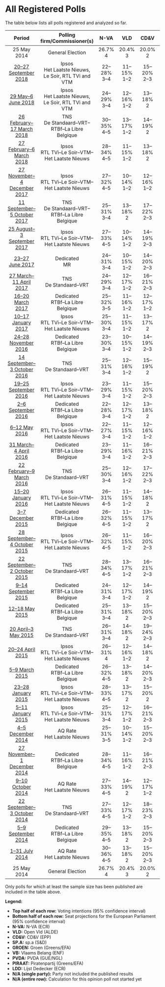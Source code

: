 # All Registered Polls

The table below lists all polls registered and analyzed so far.

| Period     | Polling firm/Commissioner(s) | N-VA | VLD | CD&V | SP.A | GROEN | VB | PVDA | PIRAAT | LDD |
|:----------:|:----------------------------:|:--:|:--:|:--:|:--:|:--:|:--:|:--:|:--:|:--:|
| 25 May 2014 | General Election | 26.7% <br> 4 | 20.4% <br> 3 | 20.0% <br> 2 | 13.2% <br> 1 | 10.6% <br> 1 | 6.8% <br> 1 | 2.4% <br> 0 | 0.0% <br> 0 | 0.0% <br> 0 |
| [20–27 September 2018](2018-09-27-Ipsos.html) | Ipsos <br> Het Laatste Nieuws, Le Soir, RTL TVi and VTM | 22–28% <br> 3–4 | 11–15% <br> 1–2 | 15–20% <br> 2–3 | 10–14% <br> 1–2 | 12–16% <br> 1–2 | 9–13% <br> 1–2 | 3–6% <br> 0 | N/A <br> N/A | N/A <br> N/A |
| [29 May–6 June 2018](2018-06-06-Ipsos.html) | Ipsos <br> Het Laatste Nieuws, Le Soir, RTL TVi and VTM | 24–29% <br> 3–4 | 12–16% <br> 1–2 | 13–18% <br> 2 | 10–14% <br> 1–2 | 11–15% <br> 1–2 | 8–12% <br> 1 | 5–8% <br> 0–1 | N/A <br> N/A | N/A <br> N/A |
| [26 February–17 March 2018](2018-03-17-TNS.html) | TNS <br> De Standaard–VRT–RTBf–La Libre Belgique | 30–35% <br> 4–5 | 13–17% <br> 1–2 | 14–19% <br> 2 | 8–11% <br> 1 | 12–16% <br> 1–2 | 6–9% <br> 0–1 | 4–6% <br> 0 | N/A <br> N/A | N/A <br> N/A |
| [27 February–6 March 2018](2018-03-06-Ipsos.html) | Ipsos <br> RTL TVi–Le Soir–VTM–Het Laatste Nieuws | 28–34% <br> 4–5 | 11–15% <br> 1–2 | 13–18% <br> 2 | 11–15% <br> 1–2 | 9–12% <br> 1 | 7–11% <br> 1 | 5–8% <br> 0–1 | N/A <br> N/A | N/A <br> N/A |
| [27 November–4 December 2017](2017-12-04-Ipsos.html) | Ipsos <br> RTL TVi–Le Soir–VTM–Het Laatste Nieuws | 27–32% <br> 4–5 | 10–14% <br> 1–2 | 12–16% <br> 1–2 | 9–13% <br> 1–2 | 11–15% <br> 1–2 | 9–12% <br> 1–2 | 4–7% <br> 0–1 | N/A <br> N/A | N/A <br> N/A |
| [11 September–5 October 2017](2017-10-05-TNS.html) | TNS <br> De Standaard–VRT–RTBf–La Libre Belgique | 25–31% <br> 3–4 | 13–18% <br> 2 | 17–22% <br> 2–3 | 9–13% <br> 1–2 | 12–16% <br> 1–2 | 5–8% <br> 0–1 | 4–7% <br> 0–1 | N/A <br> N/A | N/A <br> N/A |
| [25 August–3 September 2017](2017-09-03-Ipsos.html) | Ipsos <br> RTL TVi–Le Soir–VTM–Het Laatste Nieuws | 27–33% <br> 4–5 | 10–14% <br> 1–2 | 14–19% <br> 2–3 | 10–14% <br> 1–2 | 11–16% <br> 1–2 | 6–10% <br> 1 | 4–7% <br> 0–1 | N/A <br> N/A | N/A <br> N/A |
| [23–27 June 2017](2017-06-27-Dedicated.html) | Dedicated <br> MR | 24–31% <br> 3–4 | 10–15% <br> 1–2 | 14–20% <br> 2–3 | 7–12% <br> 1 | 10–15% <br> 1–2 | 9–14% <br> 1–2 | 6–10% <br> 0–1 | N/A <br> N/A | N/A <br> N/A |
| [27 March–11 April 2017](2017-04-11-TNS.html) | TNS <br> De Standaard–VRT | 24–29% <br> 3–4 | 12–17% <br> 1–2 | 16–21% <br> 2–3 | 11–15% <br> 1–2 | 13–17% <br> 1–2 | 6–10% <br> 0–1 | 3–6% <br> 0 | N/A <br> N/A | N/A <br> N/A |
| [16–20 March 2017](2017-03-20-Dedicated.html) | Dedicated <br> RTBf–La Libre Belgique | 25–32% <br> 3–5 | 11–16% <br> 1–2 | 12–17% <br> 1–2 | 11–15% <br> 1–2 | 9–14% <br> 1–2 | 10–14% <br> 1–2 | 4–7% <br> 0–1 | 1–3% <br> 0 | N/A <br> N/A |
| [10–17 January 2017](2017-01-17-Ipsos.html) | Ipsos <br> RTL TVi–Le Soir–VTM–Het Laatste Nieuws | 25–30% <br> 3–4 | 11–15% <br> 1–2 | 13–17% <br> 2 | 11–15% <br> 1–2 | 10–14% <br> 1–2 | 9–12% <br> 1 | 4–7% <br> 0–1 | N/A <br> N/A | N/A <br> N/A |
| [24–28 November 2016](2016-11-28-Dedicated.html) | Dedicated <br> RTBf–La Libre Belgique | 23–30% <br> 3–4 | 10–15% <br> 1–2 | 14–19% <br> 2–3 | 11–16% <br> 1–2 | 10–15% <br> 1–2 | 10–15% <br> 1–2 | 3–6% <br> 0 | 1–2% <br> 0 | N/A <br> N/A |
| [14 September–3 October 2016](2016-10-03-TNS.html) | TNS <br> De Standaard–VRT | 25–31% <br> 3–4 | 12–16% <br> 1–2 | 15–19% <br> 2 | 14–18% <br> 2 | 11–16% <br> 1–2 | 7–10% <br> 0–1 | 2–5% <br> 0 | N/A <br> N/A | N/A <br> N/A |
| [19–25 September 2016](2016-09-25-Ipsos.html) | Ipsos <br> RTL TVi–Le Soir–VTM–Het Laatste Nieuws | 23–29% <br> 3–4 | 11–15% <br> 1–2 | 15–20% <br> 2–3 | 12–16% <br> 1–2 | 9–13% <br> 1–2 | 10–14% <br> 1–2 | 3–5% <br> 0 | N/A <br> N/A | N/A <br> N/A |
| [2–6 September 2016](2016-09-06-Dedicated.html) | Dedicated <br> RTBf–La Libre Belgique | 22–28% <br> 3–4 | 12–17% <br> 1–2 | 13–18% <br> 2 | 13–18% <br> 1–2 | 8–12% <br> 1 | 11–16% <br> 1–2 | 4–7% <br> 0–1 | 1–3% <br> 0 | N/A <br> N/A |
| [6–12 May 2016](2016-05-12-Ipsos.html) | Ipsos <br> RTL TVi–Le Soir–VTM–Het Laatste Nieuws | 22–27% <br> 3–4 | 11–15% <br> 1–2 | 12–16% <br> 1–2 | 14–18% <br> 2 | 9–13% <br> 1–2 | 12–16% <br> 1–2 | 4–6% <br> 0 | N/A <br> N/A | N/A <br> N/A |
| [31 March–4 April 2016](2016-04-04-Dedicated.html) | Dedicated <br> RTBf–La Libre Belgique | 23–29% <br> 3–4 | 11–16% <br> 1–2 | 16–21% <br> 2–3 | 12–17% <br> 1–2 | 8–13% <br> 1–2 | 10–15% <br> 1–2 | 3–5% <br> 0 | 1–2% <br> 0 | N/A <br> N/A |
| [22 February–9 March 2016](2016-03-09-TNS.html) | TNS <br> De Standaard–VRT | 25–30% <br> 3–4 | 12–16% <br> 1–2 | 17–22% <br> 2–3 | 13–17% <br> 1–2 | 10–14% <br> 1–2 | 7–10% <br> 0–1 | 3–5% <br> 0 | N/A <br> N/A | N/A <br> N/A |
| [15–20 January 2016](2016-01-20-Ipsos.html) | Ipsos <br> RTL TVi–Le Soir–VTM–Het Laatste Nieuws | 26–31% <br> 4–5 | 11–15% <br> 1–2 | 14–18% <br> 2 | 13–18% <br> 2 | 9–12% <br> 1–2 | 10–14% <br> 1–2 | 3–5% <br> 0 | N/A <br> N/A | N/A <br> N/A |
| [3–7 December 2015](2015-12-07-Dedicated.html) | Dedicated <br> RTBf–La Libre Belgique | 26–32% <br> 4–5 | 11–15% <br> 1–2 | 13–17% <br> 2 | 12–16% <br> 1–2 | 10–14% <br> 1–2 | 10–14% <br> 1–2 | 2–4% <br> 0 | N/A <br> N/A | N/A <br> N/A |
| [28 September–4 October 2015](2015-10-04-Ipsos.html) | Ipsos <br> RTL TVi–Le Soir–VTM–Het Laatste Nieuws | 26–32% <br> 4–5 | 11–15% <br> 1–2 | 16–20% <br> 2–3 | 12–17% <br> 2 | 7–11% <br> 1 | 9–13% <br> 1–2 | 3–5% <br> 0 | N/A <br> N/A | N/A <br> N/A |
| [22 September–2 October 2015](2015-10-02-TNS.html) | TNS <br> De Standaard–VRT | 28–34% <br> 4–5 | 13–17% <br> 1–2 | 16–21% <br> 2–3 | 12–16% <br> 1–2 | 8–12% <br> 1 | 6–9% <br> 0–1 | 3–5% <br> 0 | N/A <br> N/A | N/A <br> N/A |
| [9–14 September 2015](2015-09-14-Dedicated.html) | Dedicated <br> RTBf–La Libre Belgique | 24–31% <br> 3–4 | 12–17% <br> 1–2 | 14–19% <br> 2 | 14–19% <br> 2–3 | 8–12% <br> 1 | 8–12% <br> 1 | 3–5% <br> 0 | 1–2% <br> 0 | N/A <br> N/A |
| [12–18 May 2015](2015-05-18-Dedicated.html) | Dedicated <br> RTBf–La Libre Belgique | 25–31% <br> 3–4 | 13–18% <br> 2 | 15–20% <br> 2–3 | 13–18% <br> 2 | 8–12% <br> 1 | 6–10% <br> 0–1 | 2–5% <br> 0 | 1–3% <br> 0 | N/A <br> N/A |
| [20 April–3 May 2015](2015-05-03-TNS.html) | TNS <br> De Standaard–VRT | 26–31% <br> 3–4 | 14–18% <br> 2 | 19–24% <br> 2–3 | 12–17% <br> 1–2 | 10–14% <br> 1–2 | 5–7% <br> 0–1 | 1–2% <br> 0 | N/A <br> N/A | N/A <br> N/A |
| [20–24 April 2015](2015-04-24-Ipsos.html) | Ipsos <br> RTL TVi–Le Soir–VTM–Het Laatste Nieuws | 26–31% <br> 4 | 12–16% <br> 1–2 | 14–18% <br> 2 | 13–18% <br> 2 | 9–13% <br> 1 | 6–10% <br> 1 | 2–5% <br> 0 | N/A <br> N/A | N/A <br> N/A |
| [5–9 March 2015](2015-03-09-Dedicated.html) | Dedicated <br> RTBf–La Libre Belgique | 26–32% <br> 4–5 | 13–18% <br> 2 | 14–20% <br> 2–3 | 14–19% <br> 2–3 | 8–12% <br> 1 | 6–10% <br> 0–1 | 2–5% <br> 0 | 1–2% <br> 0 | 0–1% <br> 0 |
| [23–28 January 2015](2015-01-28-Ipsos.html) | Ipsos <br> RTL TVi–Le Soir–VTM–Het Laatste Nieuws | 28–33% <br> 4–5 | 13–17% <br> 2 | 15–20% <br> 2 | 13–17% <br> 1–2 | 9–12% <br> 1 | 6–9% <br> 0–1 | 3–5% <br> 0 | N/A <br> N/A | N/A <br> N/A |
| [5–11 January 2015](2015-01-11-Ipsos.html) | Ipsos <br> RTL TVi–Le Soir–VTM–Het Laatste Nieuws | 25–31% <br> 3–4 | 12–17% <br> 1–2 | 16–21% <br> 2–3 | 14–18% <br> 2 | 9–12% <br> 1 | 5–9% <br> 0–1 | 3–5% <br> 0 | N/A <br> N/A | N/A <br> N/A |
| [4–5 December 2014](2014-12-05-AQRate.html) | AQ Rate <br> Het Laatste Nieuws | 25–31% <br> 3–5 | 10–14% <br> 1–2 | 15–20% <br> 2–3 | 14–19% <br> 2–3 | 12–17% <br> 1–2 | 5–8% <br> 0–1 | 1–3% <br> 0 | N/A <br> N/A | N/A <br> N/A |
| [27 November–1 December 2014](2014-12-01-Dedicated.html) | Dedicated <br> RTBf–La Libre Belgique | 28–34% <br> 4–5 | 11–16% <br> 1–2 | 16–21% <br> 2–3 | 13–18% <br> 2 | 8–13% <br> 1–2 | 4–8% <br> 0–1 | 3–6% <br> 0 | 0–2% <br> 0 | 0–2% <br> 0 |
| [9–10 October 2014](2014-10-10-AQRate.html) | AQ Rate <br> Het Laatste Nieuws | 27–33% <br> 4–5 | 14–19% <br> 2 | 12–17% <br> 1–2 | 15–21% <br> 2–3 | 7–11% <br> 1 | 6–10% <br> 0–1 | 2–4% <br> 0 | N/A <br> N/A | N/A <br> N/A |
| [22 September–3 October 2014](2014-10-03-TNS.html) | TNS <br> De Standaard–VRT | 27–33% <br> 4–5 | 12–17% <br> 1–2 | 18–23% <br> 2–3 | 14–18% <br> 2 | 8–12% <br> 1 | 5–8% <br> 0–1 | 2–4% <br> 0 | N/A <br> N/A | N/A <br> N/A |
| [5–9 September 2014](2014-09-09-Dedicated.html) | Dedicated <br> RTBf–La Libre Belgique | 29–35% <br> 4–5 | 13–18% <br> 2 | 15–20% <br> 2–3 | 13–18% <br> 1–2 | 8–12% <br> 1 | 4–7% <br> 0–1 | 2–5% <br> 0 | 0–2% <br> 0 | 0–1% <br> 0 |
| [1–31 July 2014](2014-07-31-AQRate.html) | AQ Rate <br> Het Laatste Nieuws | 30–36% <br> 4–5 | 13–18% <br> 2 | 15–20% <br> 2–3 | 12–17% <br> 1–2 | 7–11% <br> 1 | 4–8% <br> 0–1 | 2–4% <br> 0 | N/A <br> N/A | N/A <br> N/A |
| 25 May 2014 | General Election | 26.7% <br> 4 | 20.4% <br> 3 | 20.0% <br> 2 | 13.2% <br> 1 | 10.6% <br> 1 | 6.8% <br> 1 | 2.4% <br> 0 | 0.0% <br> 0 | 0.0% <br> 0 |

Only polls for which at least the sample size has been published are included in the table above.

**Legend:**
+ **Top half of each row:** Voting intentions (95% confidence interval)
+ **Bottom half of each row:** Seat projections for the European Parliament (95% confidence interval)
+ **N-VA:** N-VA (ECR)
+ **VLD:** Open Vld (ALDE)
+ **CD&V:** CD&V (EPP)
+ **SP.A:** sp.a (S&D)
+ **GROEN:** Groen (Greens/EFA)
+ **VB:** Vlaams Belang (ENF)
+ **PVDA:** PVDA (GUE/NGL)
+ **PIRAAT:** Piratenpartij (Greens/EFA)
+ **LDD:** Lijst Dedecker (ECR)
+ **N/A (single party):** Party not included the published results
+ **N/A (entire row):** Calculation for this opinion poll not started yet

